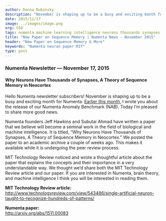 ```yaml
---
author: Donna Dubinsky
description: "November is shaping up to be a busy and exciting month for Numenta. Jeff Hawkins and Subutai Ahmad wrote a neuron paper that MIT Technology Review noticed and wrote a thoughtful article about. If you are interested in Numenta, brain theory, and machine intelligence I think you will be interested in reading them."
date: 2015/11/17
image: ../images/image.png
org: CEO
tags: numenta machine learning intelligence neurons thousands synapses theory sequence memory neocortex
title: "New Paper on Sequence Memory | Numenta News - November 2015"
header: "New Paper on Sequence Memory & More"
keywords: "Numenta neuron paper MIT"
type: post
---
```


### Numenta Newsletter &mdash; November 17, 2015

#### Why Neurons Have Thousands of Synapses, A Theory of Sequence Memory in Neocortex

Hello Numenta newsletter subscribers! November is shaping up to be a busy and
exciting month for Numenta.
[Earlier this month](/company/newsletter/2015/11/10/numenta-anomaly-benchmark-nab-open-source-with-white-paper/),
I wrote you about the release of our Numenta Anomaly Benchmark (NAB). Today I’m
pleased to share more good news.

Numenta founders Jeff Hawkins and Subutai Ahmad have written a paper that we
believe will become a seminal work in the field of biological and machine
intelligence. It is titled, “Why Neurons Have Thousands of Synapses, A Theory of
Sequence Memory in Neocortex.”  We posted the paper to an academic archive a
couple of weeks ago. This makes it available while it is undergoing the peer
review process.

MIT Technology Review noticed and wrote a thoughtful article about the paper
that explains the concepts and their importance in a very understandable way. We
thought we’d share both the MIT Technology Review article and our paper. If you
are interested in Numenta, brain theory, and machine intelligence I think you
will be interested in reading them.

**MIT Technology Review article:** <br/>
http://www.technologyreview.com/view/543486/single-artificial-neuron-taught-to-recognize-hundreds-of-patterns/

**Numenta paper:** <br/>
http://arxiv.org/abs/1511.00083
